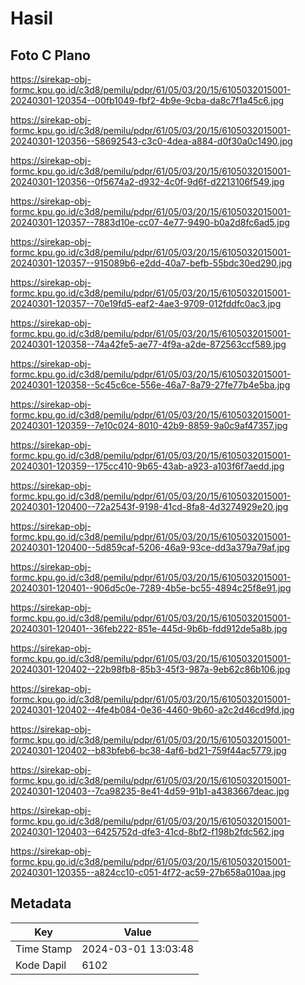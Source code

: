 # Hasil

## Foto C Plano

https://sirekap-obj-formc.kpu.go.id/c3d8/pemilu/pdpr/61/05/03/20/15/6105032015001-20240301-120354--00fb1049-fbf2-4b9e-9cba-da8c7f1a45c6.jpg

https://sirekap-obj-formc.kpu.go.id/c3d8/pemilu/pdpr/61/05/03/20/15/6105032015001-20240301-120356--58692543-c3c0-4dea-a884-d0f30a0c1490.jpg

https://sirekap-obj-formc.kpu.go.id/c3d8/pemilu/pdpr/61/05/03/20/15/6105032015001-20240301-120356--0f5674a2-d932-4c0f-9d6f-d2213106f549.jpg

https://sirekap-obj-formc.kpu.go.id/c3d8/pemilu/pdpr/61/05/03/20/15/6105032015001-20240301-120357--7883d10e-cc07-4e77-9490-b0a2d8fc6ad5.jpg

https://sirekap-obj-formc.kpu.go.id/c3d8/pemilu/pdpr/61/05/03/20/15/6105032015001-20240301-120357--915089b6-e2dd-40a7-befb-55bdc30ed290.jpg

https://sirekap-obj-formc.kpu.go.id/c3d8/pemilu/pdpr/61/05/03/20/15/6105032015001-20240301-120357--70e19fd5-eaf2-4ae3-9709-012fddfc0ac3.jpg

https://sirekap-obj-formc.kpu.go.id/c3d8/pemilu/pdpr/61/05/03/20/15/6105032015001-20240301-120358--74a42fe5-ae77-4f9a-a2de-872563ccf589.jpg

https://sirekap-obj-formc.kpu.go.id/c3d8/pemilu/pdpr/61/05/03/20/15/6105032015001-20240301-120358--5c45c6ce-556e-46a7-8a79-27fe77b4e5ba.jpg

https://sirekap-obj-formc.kpu.go.id/c3d8/pemilu/pdpr/61/05/03/20/15/6105032015001-20240301-120359--7e10c024-8010-42b9-8859-9a0c9af47357.jpg

https://sirekap-obj-formc.kpu.go.id/c3d8/pemilu/pdpr/61/05/03/20/15/6105032015001-20240301-120359--175cc410-9b65-43ab-a923-a103f6f7aedd.jpg

https://sirekap-obj-formc.kpu.go.id/c3d8/pemilu/pdpr/61/05/03/20/15/6105032015001-20240301-120400--72a2543f-9198-41cd-8fa8-4d3274929e20.jpg

https://sirekap-obj-formc.kpu.go.id/c3d8/pemilu/pdpr/61/05/03/20/15/6105032015001-20240301-120400--5d859caf-5206-46a9-93ce-dd3a379a79af.jpg

https://sirekap-obj-formc.kpu.go.id/c3d8/pemilu/pdpr/61/05/03/20/15/6105032015001-20240301-120401--906d5c0e-7289-4b5e-bc55-4894c25f8e91.jpg

https://sirekap-obj-formc.kpu.go.id/c3d8/pemilu/pdpr/61/05/03/20/15/6105032015001-20240301-120401--36feb222-851e-445d-9b6b-fdd912de5a8b.jpg

https://sirekap-obj-formc.kpu.go.id/c3d8/pemilu/pdpr/61/05/03/20/15/6105032015001-20240301-120402--22b98fb8-85b3-45f3-987a-9eb62c86b106.jpg

https://sirekap-obj-formc.kpu.go.id/c3d8/pemilu/pdpr/61/05/03/20/15/6105032015001-20240301-120402--4fe4b084-0e36-4460-9b60-a2c2d46cd9fd.jpg

https://sirekap-obj-formc.kpu.go.id/c3d8/pemilu/pdpr/61/05/03/20/15/6105032015001-20240301-120402--b83bfeb6-bc38-4af6-bd21-759f44ac5779.jpg

https://sirekap-obj-formc.kpu.go.id/c3d8/pemilu/pdpr/61/05/03/20/15/6105032015001-20240301-120403--7ca98235-8e41-4d59-91b1-a4383667deac.jpg

https://sirekap-obj-formc.kpu.go.id/c3d8/pemilu/pdpr/61/05/03/20/15/6105032015001-20240301-120403--6425752d-dfe3-41cd-8bf2-f198b2fdc562.jpg

https://sirekap-obj-formc.kpu.go.id/c3d8/pemilu/pdpr/61/05/03/20/15/6105032015001-20240301-120355--a824cc10-c051-4f72-ac59-27b658a010aa.jpg


## Metadata

| Key        | Value               |
| ---------- | ------------------- |
| Time Stamp | 2024-03-01 13:03:48 |
| Kode Dapil | 6102                |



